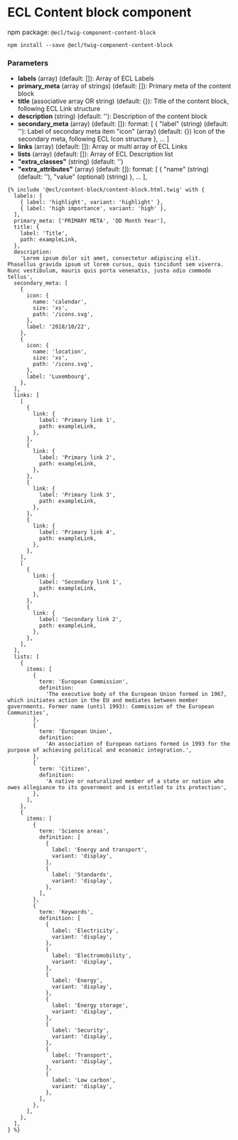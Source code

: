 # ECL Content block component

npm package: `@ecl/twig-component-content-block`

```shell
npm install --save @ecl/twig-component-content-block
```

### Parameters

- **labels** (array) (default: []): Array of ECL Labels
- **primary_meta** (array of strings) (default: []): Primary meta of the content block
- **title** (associative array OR string) (default: {}): Title of the content block, following ECL Link structure
- **description** (string) (default: ''): Description of the content block
- **secondary_meta** (array) (default: []): format: [
  {
  "label" (string) (default: ''): Label of secondary meta item
  "icon" (array) (default: {}) Icon of the secondary meta, following ECL Icon structure
  },
  ...
  ]
- **links** (array) (default: []): Array or multi array of ECL Links
- **lists** (array) (default: []): Array of ECL Description list
- **"extra_classes"** (string) (default: '')
- **"extra_attributes"** (array) (default: []): format: [
  {
  "name" (string) (default: ''),
  "value" (optional) (string)
  },
  ...
  ],

<!-- prettier-ignore -->
```twig
{% include '@ecl/content-block/content-block.html.twig' with { 
  labels: [
    { label: 'highlight', variant: 'highlight' },
    { label: 'high importance', variant: 'high' },
  ],
  primary_meta: ['PRIMARY META', 'DD Month Year'],
  title: {
    label: 'Title',
    path: exampleLink,
  },
  description:
    'Lorem ipsum dolor sit amet, consectetur adipiscing elit. Phasellus gravida ipsum ut lorem cursus, quis tincidunt sem viverra. Nunc vestibulum, mauris quis porta venenatis, justo odio commodo tellus',
  secondary_meta: [
    {
      icon: {
        name: 'calendar',
        size: 'xs',
        path: '/icons.svg',
      },
      label: '2018/10/22',
    },
    {
      icon: {
        name: 'location',
        size: 'xs',
        path: '/icons.svg',
      },
      label: 'Luxembourg',
    },
  ],
  links: [
    [
      {
        link: {
          label: 'Primary link 1',
          path: exampleLink,
        },
      },
      {
        link: {
          label: 'Primary link 2',
          path: exampleLink,
        },
      },
      {
        link: {
          label: 'Primary link 3',
          path: exampleLink,
        },
      },
      {
        link: {
          label: 'Primary link 4',
          path: exampleLink,
        },
      },
    ],
    [
      {
        link: {
          label: 'Secondary link 1',
          path: exampleLink,
        },
      },
      {
        link: {
          label: 'Secondary link 2',
          path: exampleLink,
        },
      },
    ],
  ],
  lists: [
    {
      items: [
        {
          term: 'European Commission',
          definition:
            'The executive body of the European Union formed in 1967, which initiates action in the EU and mediates between member governments. Former name (until 1993): Commission of the European Communities',
        },
        {
          term: 'European Union',
          definition:
            'An association of European nations formed in 1993 for the purpose of achieving political and economic integration.',
        },
        {
          term: 'Citizen',
          definition:
            'A native or naturalized member of a state or nation who owes allegiance to its government and is entitled to its protection',
        },
      ],
    },
    {
      items: [
        {
          term: 'Science areas',
          definition: [
            {
              label: 'Energy and transport',
              variant: 'display',
            },
            {
              label: 'Standards',
              variant: 'display',
            },
          ],
        },
        {
          term: 'Keywords',
          definition: [
            {
              label: 'Electricity',
              variant: 'display',
            },
            {
              label: 'Electromobility',
              variant: 'display',
            },
            {
              label: 'Energy',
              variant: 'display',
            },
            {
              label: 'Energy storage',
              variant: 'display',
            },
            {
              label: 'Security',
              variant: 'display',
            },
            {
              label: 'Transport',
              variant: 'display',
            },
            {
              label: 'Low carbon',
              variant: 'display',
            },
          ],
        },
      ],
    },
  ],
} %}
```

